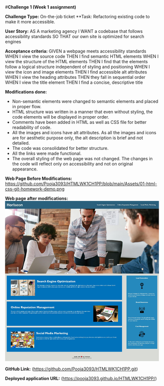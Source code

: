 ﻿#**Challenge 1 (Week 1 assignment)**




**Challenge Type:** On-the-job ticket
**Task:  Refactoring existing code to make it more accessible.


**User Story:** 
AS A marketing agency
I WANT a codebase that follows accessibility standards
SO THAT our own site is optimized for search engines


**Acceptance criteria:**
GIVEN a webpage meets accessibility standards
WHEN I view the source code
THEN I find semantic HTML elements
WHEN I view the structure of the HTML elements
THEN I find that the elements follow a logical structure independent of styling and positioning
WHEN I view the icon and image elements
THEN I find accessible alt attributes
WHEN I view the heading attributes
THEN they fall in sequential order
WHEN I view the title element
THEN I find a concise, descriptive title


**Modifications done:**
* Non-semantic elements were changed to semantic elements and placed in proper flow.
* HTML structure was written in a manner that even without styling, the code elements will be displayed in proper order.
* Comments have been added in HTML as well as CSS file for better readability of code.
* All the images and icons have alt attributes. As all the images and icons are for aesthetic purpose only, the alt description is brief and not detailed.
* The code was consolidated for better structure.
* All the links were made functional.
* The overall styling of the web page was not changed. The changes in the code will reflect only on accessibility and not on original appearance.


**Web Page Before Modifications:**
https://github.com/Pooja3093/HTMLWK1CH1PP/blob/main/Assets/01-html-css-git-homework-demo.png
  
  
**Web page after modifications:**
![preview](https://github.com/Pooja3093/HTMLWK1CH1PP/blob/main/Assets/Online%20Marketing%20with%20Horiseon.jpg)



**GitHub Link:**
(https://github.com/Pooja3093/HTMLWK1CH1PP.git)

**Deployed application URL:**
(https://pooja3093.github.io/HTMLWK1CH1PP/)
